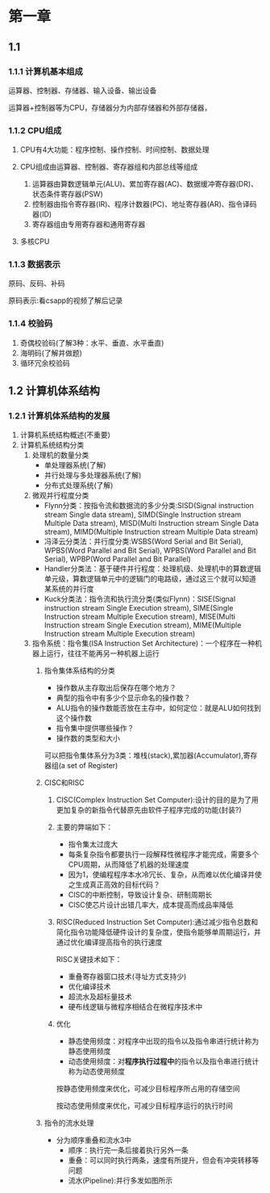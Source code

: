 # 第一章

## 1.1

### 1.1.1 计算机基本组成

运算器、控制器、存储器、输入设备、输出设备

运算器+控制器等为CPU，存储器分为内部存储器和外部存储器，

### 1.1.2 CPU组成

1. CPU有4大功能：程序控制、操作控制、时间控制、数据处理
2. CPU组成由运算器、控制器、寄存器组和内部总线等组成
   1. 运算器由算数逻辑单元(ALU)、累加寄存器(AC)、数据缓冲寄存器(DR)、状态条件寄存器(PSW)
   2. 控制器由指令寄存器(IR)、程序计数器(PC)、地址寄存器(AR)、指令译码器(ID)
   3. 寄存器组由专用寄存器和通用寄存器

3. 多核CPU

### 1.1.3 数据表示

原码、反码、补码

原码表示:看csapp的视频了解后记录

### 1.1.4 校验码

1. 奇偶校验码(了解3种：水平、垂直、水平垂直)
2. 海明码(了解并做题)
3. 循环冗余校验码

## 1.2 计算机体系结构

### 1.2.1 计算机体系结构的发展

1. 计算机系统结构概述(不重要)
2. 计算机系统结构分类
   1. 处理机的数量分类
      - 单处理器系统(了解)
      - 并行处理与多处理器系统(了解)
      - 分布式处理系统(了解)
   2. 微观并行程度分类
      - Flynn分类：按指令流和数据流的多少分类:SISD(Signal instruction stream Single data stream), SIMD(Single Instruction stream Multiple Data stream), MISD(Multi Instruction stream Single Data stream), MIMD(Multiple Instruction stream Multiple Data stream)
      - 冯泽云分类法：并行度分类:WSBS(Word Serial and Bit Serial), WPBS(Word Parallel and Bit Serial), WPBS(Word Parallel and Bit Serial), WPBP(Word Parallel and Bit Parallel)
      - Handler分类法：基于硬件并行程度：处理机级、处理机中的算数逻辑单元级，算数逻辑单元中的逻辑门的电路级，通过这三个就可以知道某系统的并行度
      - Kuck分类法：指令流和执行流分类(类似Flynn)：SISE(Signal instruction stream Single Execution stream), SIME(Single Instruction stream Multiple Execution stream), MISE(Multi Instruction stream Single Execution stream), MIME(Multiple Instruction stream Multiple Execution stream)
   3. 指令系统：指令集(ISA Instruction Set Architecture)：一个程序在一种机器上运行，往往不能再另一种机器上运行
      1. 指令集体系结构的分类
         - 操作数从主存取出后保存在哪个地方？
         - 典型的指令中有多少个显示命名的操作数？
         - ALU指令的操作数能否放在主存中，如何定位：就是ALU如何找到这个操作数
         - 指令集中提供哪些操作？
         - 操作数的类型和大小
         
         可以把指令集体系分为3类：堆栈(stack),累加器(Accumulator),寄存器组(a set of Register)
         
      2. CISC和RISC
      
         1. CISC(Complex Instruction Set Computer):设计的目的是为了用更加复杂的新指令代替原先由软件子程序完成的功能(封装?)
      
         2. 主要的弊端如下：
      
            - 指令集太过庞大
            - 每条复杂指令都要执行一段解释性微程序才能完成，需要多个CPU周期，从而降低了机器的处理速度
            - 因为1，使编程程序本水冷冗长、复杂，从而难以优化编译并使之生成真正高效的目标代码？
            - CISC的中断控制，导致设计复杂、研制周期长
            - CISC使芯片设计出错几率大，成本提高而成品率降低
      
         3. RISC(Reduced Instruction Set Computer):通过减少指令总数和简化指令功能降低硬件设计的复杂度，使指令能够单周期运行，并通过优化编译提高指令的执行速度
      
            RISC关键技术如下：
      
            - 重叠寄存器窗口技术(寻址方式支持少)
            - 优化编译技术
            - 超流水及超标量技术
            - 硬布线逻辑与微程序相结合在微程序技术中
      
         4. 优化
      
            - 静态使用频度：对程序中出现的指令以及指令串进行统计称为静态使用频度
            - 动态使用频度：对**程序执行过程中**的指令以及指令串进行统计称为动态使用频度
      
            按静态使用频度来优化，可减少目标程序所占用的存储空间
      
            按动态使用频度来优化，可减少目标程序运行的执行时间
      
      3. 指令的流水处理
      
         - 分为顺序重叠和流水3中
           - 顺序：执行完一条后接着执行另外一条
           - 重叠：可以同时执行两条，速度有所提升，但会有冲突转移等问题
           - 流水(Pipeline):并行多发如图所示
   
   
